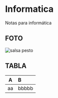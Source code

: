 # Informatica 
Notas para informática
## FOTO
![salsa pesto](https://www.google.com/imgres?q=salsa%20pesto&imgurl=https%3A%2F%2Fi0.wp.com%2Fcommememucho.com%2Fwp-content%2Fuploads%2F2020%2F01%2FSalsa-pesto.jpg&imgrefurl=https%3A%2F%2Fcommememucho.com%2F2019%2F05%2F25%2Fcomo-preparar-la-salsa-pesto-casera%2F&docid=i4H-HMBE8QNF2M&tbnid=NN8SBUfnwY2hsM&vet=12ahUKEwizw_-MwMmIAxW57AIHHW1eATwQM3oECGIQAA..i&w=1280&h=1280&hcb=2&ved=2ahUKEwizw_-MwMmIAxW57AIHHW1eATwQM3oECGIQAA)
## TABLA
|A|B|
|:-:|:-|
|aa|bbbbb|

